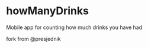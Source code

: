 howManyDrinks
=============

Mobile app for counting how much drinks you have had

fork from @presjednik
